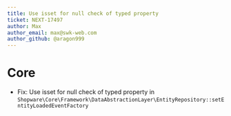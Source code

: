 ```yaml
---
title: Use isset for null check of typed property
ticket: NEXT-17497
author: Max
author_email: max@swk-web.com
author_github: @aragon999
---
```

# Core
* Fix: Use isset for null check of typed property in `Shopware\Core\Framework\DataAbstractionLayer\EntityRepository::setEntityLoadedEventFactory`
